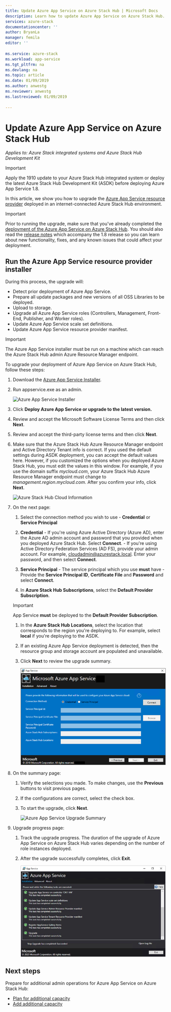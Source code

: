 ```yaml
---
title: Update Azure App Service on Azure Stack Hub | Microsoft Docs
description: Learn how to update Azure App Service on Azure Stack Hub.
services: azure-stack
documentationcenter: ''
author: BryanLa
manager: femila
editor: ''

ms.service: azure-stack
ms.workload: app-service
ms.tgt_pltfrm: na
ms.devlang: na
ms.topic: article
ms.date: 01/09/2019
ms.author: anwestg
ms.reviewer: anwestg
ms.lastreviewed: 01/09/2019

---
```

# Update Azure App Service on Azure Stack Hub

*Applies to: Azure Stack integrated systems and Azure Stack Hub Development Kit*

> [!IMPORTANT]
> Apply the 1910 update to your Azure Stack Hub integrated system or deploy the latest Azure Stack Hub Development Kit (ASDK) before deploying Azure App Service 1.8.

In this article, we show you how to upgrade the [Azure App Service resource provider](azure-stack-app-service-overview.md) deployed in an internet-connected Azure Stack Hub environment.

> [!IMPORTANT]
> Prior to running the upgrade, make sure that you've already completed the [deployment of the Azure App Service on Azure Stack Hub](azure-stack-app-service-deploy.md). You should also read the [release notes](azure-stack-app-service-release-notes-update-eight.md) which accompany the 1.8 release so you can learn about new functionality, fixes, and any known issues that could affect your deployment.

## Run the Azure App Service resource provider installer

During this process, the upgrade will:

* Detect prior deployment of Azure App Service.
* Prepare all update packages and new versions of all OSS Libraries to be deployed.
* Upload to storage.
* Upgrade all Azure App Service roles (Controllers, Management, Front-End, Publisher, and Worker roles).
* Update Azure App Service scale set definitions.
* Update Azure App Service resource provider manifest.

> [!IMPORTANT]
> The Azure App Service installer must be run on a machine which can reach the Azure Stack Hub admin Azure Resource Manager endpoint.

To upgrade your deployment of Azure App Service on Azure Stack Hub, follow these steps:

1. Download the [Azure App Service Installer](https://aka.ms/appsvcupdate7installer).

2. Run appservice.exe as an admin.

    ![Azure App Service Installer][1]

3. Click **Deploy Azure App Service or upgrade to the latest version.**

4. Review and accept the Microsoft Software License Terms and then click **Next**.

5. Review and accept the third-party license terms and then click **Next**.

6. Make sure that the Azure Stack Hub Azure Resource Manager endpoint and Active Directory Tenant info is correct. If you used the default settings during ASDK deployment, you can accept the default values here. However, if you customized the options when you deployed Azure Stack Hub, you must edit the values in this window. For example, if you use the domain suffix *mycloud.com*, your Azure Stack Hub Azure Resource Manager endpoint must change to *management.region.mycloud.com*. After you confirm your info, click **Next**.

    ![Azure Stack Hub Cloud Information][2]

7. On the next page:

   1. Select the connection method you wish to use - **Credential** or **Service Principal**
    1. **Credential**
            - If you're using Azure Active Directory (Azure AD), enter the Azure AD admin account and password that you provided when you deployed Azure Stack Hub. Select **Connect**.
            - If you're using Active Directory Federation Services (AD FS), provide your admin account. For example, cloudadmin@azurestack.local. Enter your password, and then select **Connect**.
    1. **Service Principal**
            - The service principal which you use **must** have 
            - Provide the **Service Principal ID**, **Certificate File** and **Password** and select **Connect**.

   1. In **Azure Stack Hub Subscriptions**, select the **Default Provider Subscription**.

     > [!IMPORTANT]
     > App Service **must** be deployed to the **Default Provider Subscription**.

   1. In the **Azure Stack Hub Locations**, select the location that corresponds to the region you're deploying to. For example, select **local** if you're deploying to the ASDK.
   4. If an existing Azure App Service deployment is detected, then the resource group and storage account are populated and unavailable.
   5. Click **Next** to review the upgrade summary.

      ![Azure App Service Installation Detected][3]

8. On the summary page:
   1. Verify the selections you made. To make changes, use the **Previous** buttons to visit previous pages.
   2. If the configurations are correct, select the check box.
   3. To start the upgrade, click **Next**.

       ![Azure App Service Upgrade Summary][4]

9. Upgrade progress page:
    1. Track the upgrade progress. The duration of the upgrade of Azure App Service on Azure Stack Hub varies depending on the number of role instances deployed.
    2. After the upgrade successfully completes, click **Exit**.

        ![Azure App Service Upgrade Progress][5]

<!--Image references-->
[1]: ./media/azure-stack-app-service-update/app-service-exe.png
[2]: ./media/azure-stack-app-service-update/app-service-azure-resource-manager-endpoints.png
[3]: ./media/azure-stack-app-service-update/app-service-installation-detected.png
[4]: ./media/azure-stack-app-service-update/app-service-upgrade-summary.png
[5]: ./media/azure-stack-app-service-update/app-service-upgrade-complete.png

## Next steps

Prepare for additional admin operations for Azure App Service on Azure Stack Hub:

* [Plan for additional capacity](azure-stack-app-service-capacity-planning.md)
* [Add additional capacity](azure-stack-app-service-add-worker-roles.md)
